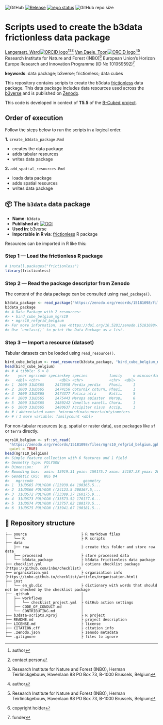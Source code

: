 
<!-- README.md is generated from README.Rmd. Please edit that file -->
<!-- badges: start -->

![GitHub](https://img.shields.io/github/license/b-cubed-eu/b3data-scripts)
[![Release](https://img.shields.io/github/release/b-cubed-eu/b3data-scripts.svg)](https://github.com/b-cubed-eu/b3data-scripts/releases)
[![repo
status](https://www.repostatus.org/badges/latest/wip.svg)](https://www.repostatus.org/#wip)
![GitHub repo
size](https://img.shields.io/github/repo-size/b-cubed-eu/b3data-scripts)
<!-- badges: end -->

# Scripts used to create the b3data frictionless data package

[Langeraert, Ward![ORCID
logo](https://info.orcid.org/wp-content/uploads/2019/11/orcid_16x16.png)](https://orcid.org/0000-0002-5900-8109)[^1][^2][^3]
[Van Daele, Toon![ORCID
logo](https://info.orcid.org/wp-content/uploads/2019/11/orcid_16x16.png)](https://orcid.org/0000-0002-1362-853X)[^4][^5]
Research Institute for Nature and Forest (INBO)[^6] European Union’s
Horizon Europe Research and Innovation Programme (ID No 101059592)[^7]

**keywords**: data package; b3verse; frictionless; data cubes

<!-- community: b3 -->
<!-- community: inbo -->
<!-- description: start -->

This repository contains scripts to create the b3data
[frictionless](https://docs.ropensci.org/frictionless/) data package.
This data package includes data resources used across the
[b3verse](https://docs.b-cubed.eu/guides/b3verse/) and is published on
[Zenodo](https://doi.org/10.5281/zenodo.15181097).
<!-- description: end -->

This code is developed in context of **T5.5** of the [B-Cubed
project](https://b-cubed.eu/).

## Order of execution

Follow the steps below to run the scripts in a logical order.

**1.** `create_b3data_package.Rmd`

- creates the data package
- adds tabular resources
- writes data package

**2.** `add_spatial_resources.Rmd`

- loads data package
- adds spatial resources
- writes data package

## 📦 The `b3data` data package

- **Name**: `b3data`
- **Published at**:
  [![DOI](https://zenodo.org/badge/DOI/10.5281/zenodo.15181097.svg)](https://doi.org/10.5281/zenodo.15181097)
- **Used in**: [b3verse](https://docs.b-cubed.eu/guides/b3verse/)
- **Importable in R via**:
  [frictionless](https://docs.ropensci.org/frictionless/) R package

Resources can be imported in R like this:

### Step 1 — Load the frictionless R package

``` r
# install.packages("frictionless")
library(frictionless)
```

### Step 2 — Read the package descriptor from Zenodo

The content of the data package can be consulted using `read_package()`.

``` r
b3data_package <- read_package("https://zenodo.org/records/15181098/files/datapackage.json")
b3data_package
#> A Data Package with 2 resources:
#> • bird_cube_belgium_mgrs10
#> • mgrs10_refgrid_belgium
#> For more information, see <https://doi.org/10.5281/zenodo.15181098>.
#> Use `unclass()` to print the Data Package as a list.
```

### Step 3 — Import a resource (dataset)

Tabular datasets can be loaded using `read_resource()`.

``` r
bird_cube_belgium <- read_resource(b3data_package, "bird_cube_belgium_mgrs10")
head(bird_cube_belgium)
#> # A tibble: 6 × 8
#>    year mgrscode specieskey species          family     n mincoordinateuncerta…¹
#>   <dbl> <chr>         <dbl> <chr>            <chr>  <dbl>                  <dbl>
#> 1  2000 31UDS65     2473958 Perdix perdix    Phasi…     1                   3536
#> 2  2000 31UDS65     2474156 Coturnix coturn… Phasi…     1                   3536
#> 3  2000 31UDS65     2474377 Fulica atra      Ralli…     5                   1000
#> 4  2000 31UDS65     2475443 Merops apiaster  Merop…     6                   1000
#> 5  2000 31UDS65     2480242 Vanellus vanell… Chara…     1                   3536
#> 6  2000 31UDS65     2480637 Accipiter nisus  Accip…     1                   3536
#> # ℹ abbreviated name: ¹​mincoordinateuncertaintyinmeters
#> # ℹ 1 more variable: familycount <dbl>
```

For non-tabular resources (e.g. spatial or raster data), use packages
like `sf` or `terra` directly.

``` r
mgrs10_belgium <- sf::st_read(
  "https://zenodo.org/records/15181098/files/mgrs10_refgrid_belgium.gpkg",
  quiet = TRUE)
head(mgrs10_belgium)
#> Simple feature collection with 6 features and 1 field
#> Geometry type: POLYGON
#> Dimension:     XY
#> Bounding box:  xmin: 13919.31 ymin: 159175.7 xmax: 34107.28 ymax: 209553.2
#> Geodetic CRS:  WGS 84
#>   mgrscode                       geometry
#> 1  31UDS65 POLYGON ((23939.64 190365.5...
#> 2  31UDS66 POLYGON ((24123.5 200367.5,...
#> 3  31UDS72 POLYGON ((33389.37 160175.9...
#> 4  31UDS73 POLYGON ((33573.52 170177.6...
#> 5  31UDS74 POLYGON ((33757.62 180179.5...
#> 6  31UDS75 POLYGON ((33941.67 190181.5...
```

## 📁 Repository structure

    ├── source                         ├ R markdown files
    │   └── R                          ├ R scripts
    ├── data
    │   ├── raw                        ├ create this folder and store raw data
    │   ├── processed                  ├ store processed data
    │   └── b3data_package             ├ b3data frictionless data package
    ├── checklist.yml                  ├ options checklist package (https://github.com/inbo/checklist)
    ├── organisation.yml               ├ organisation info (https://inbo.github.io/checklist/articles/organisation.html)
    ├── inst
    │   └── en_gb.dic                  ├ dictionary with words that should not be checked by the checklist package
    ├── .github                        │ 
    │   ├── workflows                  │ 
    │   │   └── checklist_project.yml  ├ GitHub action settings
    │   ├── CODE_OF_CONDUCT.md         │ 
    │   └── CONTRIBUTING.md            │
    ├── b3data-scripts.Rproj           ├ R project
    ├── README.md                      ├ project description
    ├── LICENSE.md                     ├ license
    ├── CITATION.cff                   ├ citation info
    ├── .zenodo.json                   ├ zenodo metadata
    └── .gitignore                     ├ files to ignore

[^1]: author

[^2]: contact person

[^3]: Research Institute for Nature and Forest (INBO), Herman
    Teirlinckgebouw, Havenlaan 88 PO Box 73, B-1000 Brussels, Belgium

[^4]: author

[^5]: Research Institute for Nature and Forest (INBO), Herman
    Teirlinckgebouw, Havenlaan 88 PO Box 73, B-1000 Brussels, Belgium

[^6]: copyright holder

[^7]: funder

